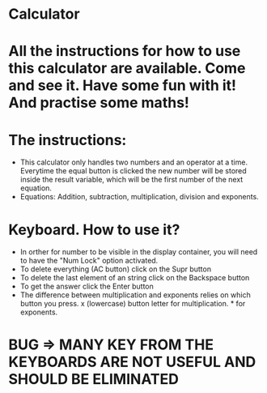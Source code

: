 # Calculator

All the instructions for how to use this calculator are available. Come and see it. Have some fun with it! And practise some maths!
=======

# The instructions:
- This calculator only handles two numbers and an operator at a time. Everytime the equal button is clicked the new number will be stored inside the result variable, which will be the first number of the next equation.
- Equations: Addition, subtraction, multiplication, division and exponents.

# Keyboard. How to use it?
- In orther for number to be visible in the display container, you will need to have the "Num Lock" option activated.
- To delete everything (AC button) click on the Supr button
- To delete the last element of an string click on the Backspace button
- To get the answer click the Enter button
- The difference between multiplication and exponents relies on which button you press. x (lowercase) button letter for multiplication. * for exponents.
# BUG => MANY KEY FROM THE KEYBOARDS ARE NOT USEFUL AND SHOULD BE ELIMINATED


